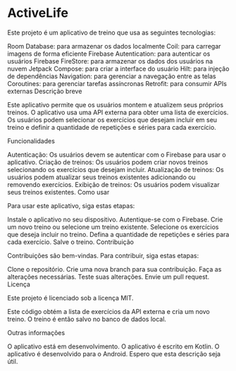 # ActiveLife
 
Este projeto é um aplicativo de treino que usa as seguintes tecnologias:

Room Database: para armazenar os dados localmente
Coil: para carregar imagens de forma eficiente
Firebase Autentication: para autenticar os usuários
Firebase FireStore: para armazenar os dados dos usuários na nuvem
Jetpack Compose: para criar a interface do usuário
Hilt: para injeção de dependências
Navigation: para gerenciar a navegação entre as telas
Coroutines: para gerenciar tarefas assíncronas
Retrofit: para consumir APIs externas
Descrição breve

Este aplicativo permite que os usuários montem e atualizem seus próprios treinos. O aplicativo usa uma API externa para obter uma lista de exercícios. Os usuários podem selecionar os exercícios que desejam incluir em seu treino e definir a quantidade de repetições e séries para cada exercício.

Funcionalidades

Autenticação: Os usuários devem se autenticar com o Firebase para usar o aplicativo.
Criação de treinos: Os usuários podem criar novos treinos selecionando os exercícios que desejam incluir.
Atualização de treinos: Os usuários podem atualizar seus treinos existentes adicionando ou removendo exercícios.
Exibição de treinos: Os usuários podem visualizar seus treinos existentes.
Como usar

Para usar este aplicativo, siga estas etapas:

Instale o aplicativo no seu dispositivo.
Autentique-se com o Firebase.
Crie um novo treino ou selecione um treino existente.
Selecione os exercícios que deseja incluir no treino.
Defina a quantidade de repetições e séries para cada exercício.
Salve o treino.
Contribuição

Contribuições são bem-vindas. Para contribuir, siga estas etapas:

Clone o repositório.
Crie uma nova branch para sua contribuição.
Faça as alterações necessárias.
Teste suas alterações.
Envie um pull request.
Licença

Este projeto é licenciado sob a licença MIT.

Este código obtém a lista de exercícios da API externa e cria um novo treino. O treino é então salvo no banco de dados local.

Outras informações

O aplicativo está em desenvolvimento.
O aplicativo é escrito em Kotlin.
O aplicativo é desenvolvido para o Android.
Espero que esta descrição seja útil.
